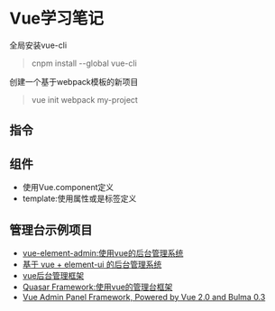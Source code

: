 # Vue学习笔记

全局安装vue-cli
> cnpm install --global vue-cli

创建一个基于webpack模板的新项目
> vue init webpack my-project

## 指令

## 组件
- 使用Vue.component定义
- template:使用属性或是标签定义

## 管理台示例项目
- [vue-element-admin:使用vue的后台管理系统](https://github.com/PanJiaChen/vue-element-admin)
- [基于 vue + element-ui 的后台管理系统](https://github.com/bailicangdu/vue2-manage)
- [vue后台管理框架](https://github.com/herozhou/vue-framework-wz)
- [Quasar Framework:使用vue的管理台框架](https://github.com/quasarframework/quasar)
- [Vue Admin Panel Framework, Powered by Vue 2.0 and Bulma 0.3](https://github.com/vue-bulma/vue-admin)